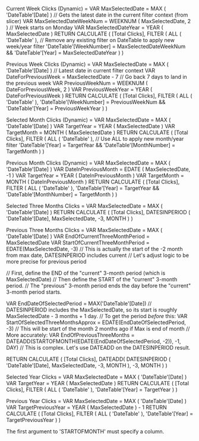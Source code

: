 Current Week Clicks (Dynamic) =
VAR MaxSelectedDate = MAX ( 'DateTable'[Date] ) // Gets the latest date in the current filter context (from slicer)
VAR MaxSelectedDateWeekNum = WEEKNUM ( MaxSelectedDate, 2 ) // Week starts on Monday
VAR MaxSelectedDateYear = YEAR ( MaxSelectedDate )
RETURN
    CALCULATE (
        [Total Clicks],
        FILTER (
            ALL ( 'DateTable' ), // Remove any existing filter on DateTable to apply new week/year filter
            'DateTable'[WeekNumber] = MaxSelectedDateWeekNum &&
            'DateTable'[Year] = MaxSelectedDateYear
        )
    )


Previous Week Clicks (Dynamic) =
VAR MaxSelectedDate = MAX ( 'DateTable'[Date] ) // Latest date in current filter context
VAR DateForPreviousWeek = MaxSelectedDate - 7 // Go back 7 days to land in the previous week
VAR PreviousWeekNum = WEEKNUM ( DateForPreviousWeek, 2 )
VAR PreviousWeekYear = YEAR ( DateForPreviousWeek )
RETURN
    CALCULATE (
        [Total Clicks],
        FILTER (
            ALL ( 'DateTable' ),
            'DateTable'[WeekNumber] = PreviousWeekNum &&
            'DateTable'[Year] = PreviousWeekYear
        )
    )


Selected Month Clicks (Dynamic) =
VAR MaxSelectedDate = MAX ( 'DateTable'[Date] )
VAR TargetYear = YEAR ( MaxSelectedDate )
VAR TargetMonth = MONTH ( MaxSelectedDate )
RETURN
    CALCULATE (
        [Total Clicks],
        FILTER (
            ALL ( 'DateTable' ), // Use ALL to apply new month/year filter
            'DateTable'[Year] = TargetYear &&
            'DateTable'[MonthNumber] = TargetMonth
        )
    )


Previous Month Clicks (Dynamic) =
VAR MaxSelectedDate = MAX ( 'DateTable'[Date] )
VAR DateInPreviousMonth = EDATE ( MaxSelectedDate, -1 )
VAR TargetYear = YEAR ( DateInPreviousMonth )
VAR TargetMonth = MONTH ( DateInPreviousMonth )
RETURN
    CALCULATE (
        [Total Clicks],
        FILTER (
            ALL ( 'DateTable' ),
            'DateTable'[Year] = TargetYear &&
            'DateTable'[MonthNumber] = TargetMonth
        )
    )


Selected Three Months Clicks =
VAR MaxSelectedDate = MAX ( 'DateTable'[Date] )
RETURN
    CALCULATE (
        [Total Clicks],
        DATESINPERIOD (
            'DateTable'[Date],
            MaxSelectedDate,
            -3,
            MONTH
        )
    )

Previous Three Months Clicks =
VAR MaxSelectedDate = MAX ( 'DateTable'[Date] )
VAR EndOfCurrentThreeMonthPeriod = MaxSelectedDate
VAR StartOfCurrentThreeMonthPeriod = EDATE(MaxSelectedDate, -3) // This is actually the start of the -2 month from max date, DATESINPERIOD includes current
                                                              // Let's adjust logic to be more precise for previous period

// First, define the END of the "current" 3-month period (which is MaxSelectedDate)
// Then define the START of the "current" 3-month period.
// The "previous" 3-month period ends the day before the "current" 3-month period starts.

VAR EndDateOfSelectedPeriod = MAX('DateTable'[Date])
// DATESINPERIOD includes the MaxSelectedDate, so its start is roughly MaxSelectedDate - 3 months + 1 day.
// To get the period *before* this:
VAR StartOfSelectedThreeMonthsApprox = EDATE(EndDateOfSelectedPeriod, -3) // This will be start of the month 2 months ago if Max is end of month
                                                                     // More accurately:
VAR EndOfPreviousThreeMonths = DATEADD(STARTOFMONTH(EDATE(EndDateOfSelectedPeriod, -2)), -1, DAY)
// This is complex. Let's use DATEADD on the DATESINPERIOD result.

RETURN
    CALCULATE (
        [Total Clicks],
        DATEADD(
            DATESINPERIOD (
                'DateTable'[Date],
                MaxSelectedDate,
                -3,
                MONTH
            ),
            -3,
            MONTH
        )
    )


Selected Year Clicks =
VAR MaxSelectedDate = MAX ( 'DateTable'[Date] )
VAR TargetYear = YEAR ( MaxSelectedDate )
RETURN
    CALCULATE (
        [Total Clicks],
        FILTER (
            ALL ( 'DateTable' ),
            'DateTable'[Year] = TargetYear
        )
    )

Previous Year Clicks =
VAR MaxSelectedDate = MAX ( 'DateTable'[Date] )
VAR TargetPreviousYear = YEAR ( MaxSelectedDate ) - 1
RETURN
    CALCULATE (
        [Total Clicks],
        FILTER (
            ALL ( 'DateTable' ),
            'DateTable'[Year] = TargetPreviousYear
        )
    )


The first argument to 'STARTOFMONTH' must specify a column.
